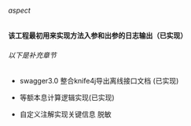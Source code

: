 ###### aspect

**该工程最初用来实现方法入参和出参的日志输出（已实现）**

###### 以下是补充章节 
+ swagger3.0 整合knife4j导出离线接口文档 (已实现)

+ 等额本息计算逻辑实现(已实现)

+ 自定义注解实现关键信息 脱敏

